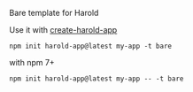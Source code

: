 Bare template for Harold

Use it with [create-harold-app](https://github.com/harold-js/create-harold-app)

```
npm init harold-app@latest my-app -t bare
```

with npm 7+
```
npm init harold-app@latest my-app -- -t bare
```

